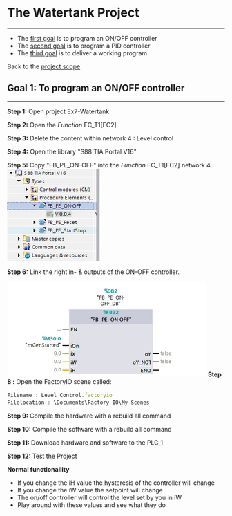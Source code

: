 # The Watertank Project
_____________________________________
-   The [first goal](../Ex04/Subchapter03_1.md) is to program an ON/OFF controller
-   The [second goal](../Ex04/Subchapter04.md) is to program a PID controller
-   The [third goal](../Ex04/Subchapter05.md) is to deliver a working program

Back to the [project scope](../Ex04/Subchapter03.md)

## Goal 1: To program an ON/OFF controller
_____________________________________

**Step 1:** Open project Ex7-Watertank

**Step 2:** Open the *Function* FC_T1[FC2]

**Step 3:** Delete the content within network 4 : Level control

**Step 4:** Open the library "S88 TIA Portal V16"

**Step 5:** Copy "FB_PE_ON-OFF" into the *Function* FC_T1[FC2] network 4 :
![Global library](../Ex04/Images/ON-OFF.jpg)

**Step 6:** Link the right in- & outputs of the ON-OFF controller.

![Procedure element ON OFF](../Ex04/Images/changes.jpg)
**Step 8 :** Open the FactoryIO scene called:
```javascript
Filename : Level_Control.factoryio
Filelocation : \Documents\Factory IO\My Scenes
```
**Step 9:** Compile the hardware with a rebuild all command

**Step 10:** Compile the software with a rebuild all command

**Step 11:** Download hardware and software to the PLC_1

**Step 12:** Test the Project

__Normal functionallity__
- If you change the iH value the hysteresis of the controller will change
- If you change the iW value the setpoint will change
- The on/off controller will control the level set by you in iW
- Play around with these values and see what they do

